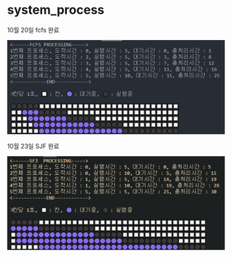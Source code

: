 # system_process

10월 20일 fcfs 완료

<img src="./example/fcfs.png">

10월 23일 SJF 완료

<img src="./example/sjf.PNG">